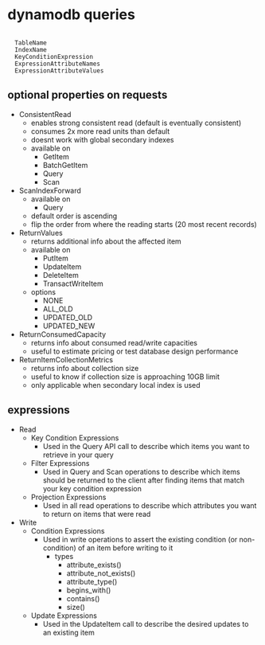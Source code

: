 # dynamodb queries

```dynamodb

  TableName
  IndexName
  KeyConditionExpression
  ExpressionAttributeNames
  ExpressionAttributeValues

```

## optional properties on requests

- ConsistentRead
  - enables strong consistent read (default is eventually consistent)
  - consumes 2x more read units than default
  - doesnt work with global secondary indexes
  - available on
    - GetItem
    - BatchGetItem
    - Query
    - Scan
- ScanIndexForward
  - available on
    - Query
  - default order is ascending
  - flip the order from where the reading starts (20 most recent records)
- ReturnValues
  - returns additional info about the affected item
  - available on
    - PutItem
    - UpdateItem
    - DeleteItem
    - TransactWriteItem
  - options
    - NONE
    - ALL_OLD
    - UPDATED_OLD
    - UPDATED_NEW
- ReturnConsumedCapacity
  - returns info about consumed read/write capacities
  - useful to estimate pricing or test database design performance
- ReturnItemCollectionMetrics
  - returns info about collection size
  - useful to know if collection size is approaching 10GB limit
  - only applicable when secondary local index is used

## expressions

- Read
  - Key Condition Expressions
    - Used in the Query API call to describe which items you want to retrieve in your query
  - Filter Expressions
    - Used in Query and Scan operations to describe which items should be returned to the client after finding items that match your key condition expression
  - Projection Expressions
    - Used in all read operations to describe which attributes you want to return on items that were read
- Write
  - Condition Expressions
    - Used in write operations to assert the existing condition (or non-condition) of an item before writing to it
      - types
        - attribute_exists()
        - attribute_not_exists()
        - attribute_type()
        - begins_with()
        - contains()
        - size()
  - Update Expressions
    - Used in the UpdateItem call to describe the desired updates to an existing item